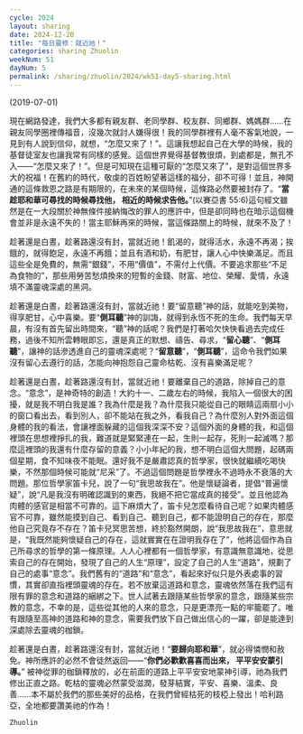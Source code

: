 ```yaml
---
cycle: 2024
layout: sharing
date: 2024-12-20
title: "每日靈修：就近祂！"
categories: sharing Zhuolin
weekNum: 51
dayNum: 5
permalink: /sharing/zhuolin/2024/wk51-day5-sharing.html
--- 
```

(2019-07-01)

現在網路發達，我們大多都有親友群、老同學群、校友群、同鄉群、媽媽群......在親友同學圈裡傳福音，沒幾次就討人嫌得很！我的同學群裡有人毫不客氣地說，一見到有人說到信仰，就想，“怎麼又來了！”。這讓我想起自己在大學的時候，我的基督徒室友也讓我常有同樣的感覺。這個世界覺得基督教很煩，到處都是，無孔不入——“怎麼又來了！”。但是可知現在這種可厭的“怎麼又來了”，是對這個世界多大的祝福！在舊約的時代，敬虔的百姓盼望著這樣的福分，卻不可得！並且，神開通的這條救恩之路是有期限的，在未來的某個時候，這條路必然要被封存了。“**當趁耶和華可尋找的時候尋找他， 相近的時候求告他。**”(以賽亞書 55:6)這句經文雖然是在一大段關於神無條件接納悔改的罪人的應許中，但是卻同時也在暗示這個機會並非是永遠不失的！當主耶穌再來的時候，當這條路關上的時候，就來不及了！  

趁著還是白晝，趁著路還沒有封，當就近祂！飢渴的，就得活水，永遠不再渴；挨餓的，就得飽足，永遠不再餓；並且有酒和奶，有肥甘，讓人心中快樂滿足。而且這些全是免費的，無需“銀錢”，不用“價值”，不需付上代價。不要追求那些“不足為食物的”，那些用勞苦愁煩換來的短暫的金錢、財富、地位、榮耀、愛情，永遠填不滿靈魂深處的黑洞。  

趁著還是白晝，趁著路還沒有封，當就近祂！要“留意聽”神的話，就能吃到美物，得享肥甘，心中喜樂。要“**側耳聽**”神的訓誨，就得到永恆不死的生命。我們每天早晨，有沒有首先留出時間來，“聽”神的話呢？我們是打著哈欠快快看過去完成任務，過後不知所雲轉眼即忘，還是真正的默想、禱告、尋求，“**留心聽**”、“**側耳聽**”，讓神的話滲透進自己的靈魂深處呢？“**留意聽**”，“**側耳聽**”，這命令我們如果沒有留心去遵行的話，怎能向神抱怨自己靈命枯乾、沒有喜樂滿足呢？  

趁著還是白晝，趁著路還沒有封，當就近祂！要離棄自己的道路，除掉自己的意念。“意念”，是神奇特的創造！大約十一、二歲左右的時候，我陷入一個很大的困擾，就是我不明白我是誰？我為什麼是我？為什麼我只能從自己的眼睛這兩扇小小的窗口看出去，看到別人，卻不能站在我之外，看我自己？為什麼別人對外面這個身體的我的看法，會讓裡面躲藏的這個我深深不安？這個外面的身體的我，和這個裡頭在思想裡掙扎的我，難道就是緊緊連在一起，生則一起存，死則一起滅嗎？那麼這裡頭的我還有什麼存留的意義？小小年紀的我，想不明白這個大問題，起碼兩個星期，食不知味夜不能眠。還好我不是嚴肅認真的哲學家，很快就繼續吃喝快樂，不然那個時候可能就“尼采”了。不過這個問題是哲學裡永不過時永不衰落的大問題。那位哲學家笛卡兒，說了一句“我思故我在”。他是懷疑論者，提倡“普遍懷疑”，說“凡是我沒有明確認識到的東西，我絕不把它當成真的接受”。並且他認為肉體的感官是相當不可靠的。這下麻煩大了，笛卡兒怎麼看待自己呢？如果肉體感官不可靠，雖然能摸到自己、看到自己、聽到自己，都不能證明自己的存在，那麼他自己究竟存不存在？笛卡兒冥思苦想，終於豁然開朗，說“我思故我在”，意思就是，“我既然能夠懷疑自己的存在，這就實實在在證明我存在了”，他將這個作為自己所尋求的哲學的第一條原理。人人心裡都有一個哲學家，有意識無意識地，從思索自己的存在開始，發現了自己的人生“原理”，設定了自己的人生“道路”，規劃了自己的處事“意念”。我們舊有的“道路”和“意念”，看起來好似只是外表處事的習慣，其實卻直指裡頭靈魂的存在。若不放棄這道路和意念，靈魂依然落在我們這有限有罪的意念和道路的綑綁之下。世人試著去跟隨某些哲學家的意念，跟隨某些宗教的意念，不幸的是，這些從其他的人來的意念，只是更漂亮一點的牢籠罷了。唯有跟隨至高神的道路和神的意念，需要我們放下自己做出信心的一躍，卻是能達到深處除去靈魂的枷鎖。  

趁著還是白晝，趁著路還沒有封，當就近祂！“**要歸向耶和華**”，就必得憐憫和赦免。神所應許的必然不會徒然返回——“**你們必歡歡喜喜而出來， 平平安安蒙引導。**” 被神從罪的枷鎖釋放的，必在前面的道路上平平安安地蒙神引導，祂為我們修出正直之路。乾枯的靈魂必然蒙受滋潤，發芽結實，平安、喜樂、溫柔、良善......本不屬於我們的那些美好的品格，在我們曾經枯死的枝椏上發出！哈利路亞，全地都要讚美祂的作為！  

`Zhuolin`  
